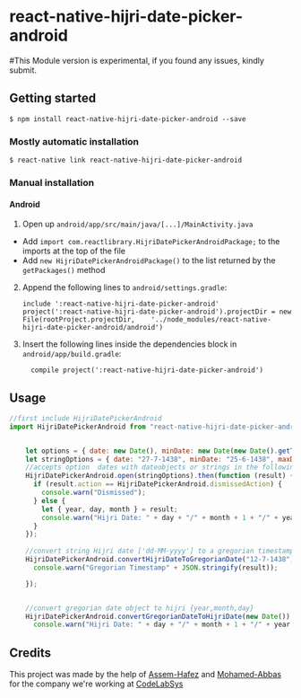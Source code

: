 
# react-native-hijri-date-picker-android

#This Module version is experimental, if you found any issues, kindly submit. 

## Getting started

`$ npm install react-native-hijri-date-picker-android --save`

### Mostly automatic installation

`$ react-native link react-native-hijri-date-picker-android`

### Manual installation

#### Android

1. Open up `android/app/src/main/java/[...]/MainActivity.java`
  - Add `import com.reactlibrary.HijriDatePickerAndroidPackage;` to the imports at the top of the file
  - Add `new HijriDatePickerAndroidPackage()` to the list returned by the `getPackages()` method
2. Append the following lines to `android/settings.gradle`:
  	```
  	include ':react-native-hijri-date-picker-android'
  	project(':react-native-hijri-date-picker-android').projectDir = new File(rootProject.projectDir, 	'../node_modules/react-native-hijri-date-picker-android/android')
  	```
3. Insert the following lines inside the dependencies block in `android/app/build.gradle`:
  	```
      compile project(':react-native-hijri-date-picker-android')
  	```


## Usage
```javascript
//first include HijriDatePickerAndroid
import HijriDatePickerAndroid from "react-native-hijri-date-picker-android";


	let options = { date: new Date(), minDate: new Date(new Date().getTime() - (1 * 30 * 24 * 60 * 60 * 1000)), maxDate: new Date(new Date().getTime() + (1 * 30 * 24 * 60 * 60 * 1000)) };
    let stringOptions = { date: "27-7-1438", minDate: "25-6-1438", maxDate: "29-8-1438" };
    //accepts option  dates with dateobjects or strings in the following format ['dd-MM-yyyy'] 
    HijriDatePickerAndroid.open(stringOptions).then(function (result) {
      if (result.action == HijriDatePickerAndroid.dismissedAction) {
        console.warn("Dismissed");
      } else {
        let { year, day, month } = result;
        console.warn("Hijri Date: " + day + "/" + month + 1 + "/" + year + "/");
      }
    });
	
	//convert string Hijri date ['dd-MM-yyyy'] to a gregorian timestamp
    HijriDatePickerAndroid.convertHijriDateToGregorianDate("12-7-1438").then(function (result) {
      console.warn("Gregorian Timestamp" + JSON.stringify(result));

    });


    //convert gregorian date object to hijri {year,month,day}
    HijriDatePickerAndroid.convertGregorianDateToHijriDate(new Date()).then(function ({ year, day, month }) {
      console.warn("Hijri Date: " + day + "/" + month + 1 + "/" + year + "/");

```
  
## Credits

This project was made by the help of [Assem-Hafez](https://github.com/Assem-Hafez) and [Mohamed-Abbas](https://github.com/Mohamed-Abbas) 
for the company we're working at [CodeLabSys](http://www.codelabsys.com/)
